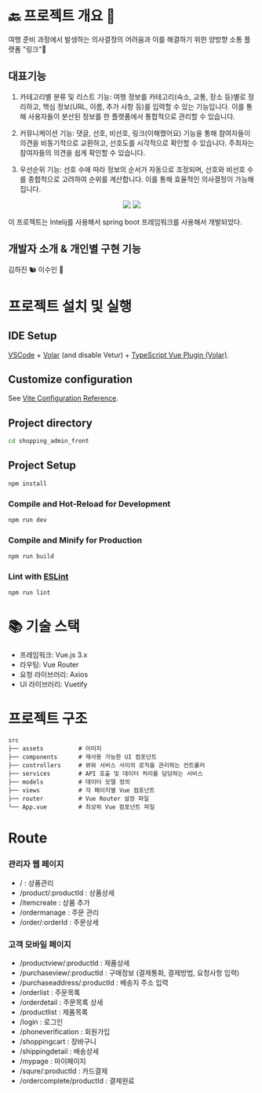 # 🔙 프로젝트 개요 🌈
여행 준비 과정에서 발생하는 의사결정의 어려움과 이를 해결하기 위한 양방향 소통 플랫폼 "링크"🔗

## 대표기능
1. 카테고리별 분류 및 리스트 기능: 여행 정보를 카테고리(숙소, 교통, 장소 등)별로 정리하고, 핵심 정보(URL, 이름, 추가 사항 등)를 입력할 수 있는 기능입니다. 이를 통해 사용자들이 분산된 정보를 한 플랫폼에서 통합적으로 관리할 수 있습니다.

2. 커뮤니케이션 기능: 댓글, 선호, 비선호, 링크(이해했어요) 기능을 통해 참여자들이 의견을 비동기적으로 교환하고, 선호도를 시각적으로 확인할 수 있습니다. 주최자는 참여자들의 의견을 쉽게 확인할 수 있습니다.

3. 우선순위 기능: 선호 수에 따라 정보의 순서가 자동으로 조정되며, 선호와 비선호 수를 종합적으로 고려하여 순위를 계산합니다. 이를 통해 효율적인 의사결정이 가능해집니다.


<p align="center">
  <img src="https://img.shields.io/badge/AWS-232F3E?style=for-the-badge&logo=amazon-aws&logoColor=white" />
  <img src="https://img.shields.io/badge/SpringBoot-6DB33F?style=for-the-badge&logo=springboot&logoColor=white" />
</p>

이 프로젝트는 Intelij를 사용해서 spring boot 프레임워크를 사용해서 개발되었다.


## 개발자 소개 & 개인별 구현 기능 
김하진 🐿️
이수인 🐾

# 프로젝트 설치 및 실행

## IDE Setup

[VSCode](https://code.visualstudio.com/) + [Volar](https://marketplace.visualstudio.com/items?itemName=Vue.volar) (and disable Vetur) + [TypeScript Vue Plugin (Volar)](https://marketplace.visualstudio.com/items?itemName=Vue.vscode-typescript-vue-plugin).

## Customize configuration

See [Vite Configuration Reference](https://vitejs.dev/config/).

## Project directory
```sh
cd shopping_admin_front
```

## Project Setup

```sh
npm install
```

### Compile and Hot-Reload for Development

```sh
npm run dev
```

### Compile and Minify for Production

```sh
npm run build
```

### Lint with [ESLint](https://eslint.org/)

```sh
npm run lint
```

# 📚 기술 스택

* 프레임워크: Vue.js 3.x
* 라우팅: Vue Router
* 요청 라이브러리: Axios
* UI 라이브러리: Vuetify

# 프로젝트 구조

```plaintext
src
├── assets          # 이미지 
├── components      # 재사용 가능한 UI 컴포넌트
├── controllers     # 뷰와 서비스 사이의 로직을 관리하는 컨트롤러
├── services        # API 호출 및 데이터 처리를 담당하는 서비스
├── models          # 데이터 모델 정의
├── views           # 각 페이지별 Vue 컴포넌트
├── router          # Vue Router 설정 파일
└── App.vue         # 최상위 Vue 컴포넌트 파일
```

# Route

### 관리자 웹 페이지
* / :  상품관리
* /product/:productId :  상품상세
* /itemcreate :  상품 추가
* /ordermanage :  주문 관리
* /order/:orderId :   주문상세

### 고객 모바일 페이지
* /productview/:productId : 제품상세
* /purchaseview/:productId :  구매정보 (결제통화, 결제방법, 요청사항 입력)
* /purchaseaddress/:productId :  배송지 주소 입력
* /orderlist :  주문목록
* /orderdetail :  주문목록 상세
* /productlist :  제품목록
* /login : 로그인
* /phoneverification :  회원가입
* /shoppingcart :  장바구니
* /shippingdetail :  배송상세
* /mypage :  마이페이지
* /squre/:productId : 카드결제
* /ordercomplete/productId : 결제완료



